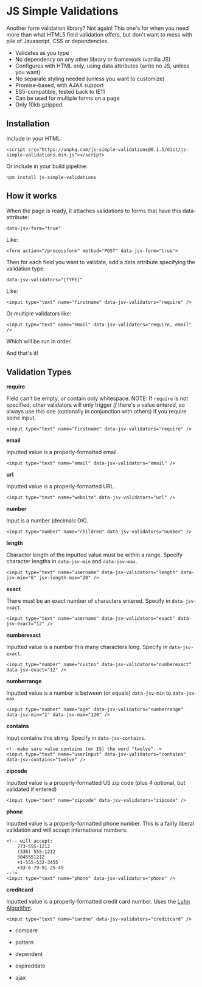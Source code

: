 
# JS Simple Validations

Another form validation library? Not again!  This one's for when you need more than what HTML5 field validation offers, but don't want to mess with pile of Javascript, CSS or dependencies.  

 - Validates as you type
 - No dependency on any other library or framework (vanilla JS)
 - Configures with HTML only, using data attributes (write no JS, unless you want)
 - No separate styling needed (unless you want to customize)
 - Promise-based, with AJAX support
 - ES5-compatible, tested back to IE11
 - Can be used for multiple forms on a page
 - Only 10kb gzipped

## Installation
Include in your HTML:

    <script src="https://unpkg.com/js-simple-validations@0.1.1/dist/js-simple-validations.min.js"></script>

Or include in your build pipeline:

    npm install js-simple-validations

## How it works

When the page is ready, it attaches validations to forms that have this data-attribute:

    data-jsv-form="true"
Like:

    <form action="/processform" method="POST" data-jsv-form="true">
Then for each field you want to validate, add a data attribute specifying the validation type:

    data-jsv-validators="[TYPE]"
Like:

    <input type="text" name="firstname" data-jsv-validators="require" />
Or multiple validators like:

    <input type="text" name="email" data-jsv-validators="require, email" />

Which will be run in order.  

And that's it!

## Validation Types

**require**

Field can't be empty, or contain only whitespace.  NOTE: If `require` is not specified, other validators will only trigger *if* there's a value entered, so always use this one (optionally in conjunction with others) if you require some input.

    <input type="text" name="firstname" data-jsv-validators="require" />

**email**

Inputted value is a properly-formatted email.

    <input type="text" name="email" data-jsv-validators="email" />

**url**

Inputted value is a properly-formatted URL.

    <input type="text" name="website" data-jsv-validators="url" />

**number**

Input is a number (decimals OK).

    <input type="number" name="children" data-jsv-validators="number" />

**length**

Character length of the inputted value must be within a range.  Specify character lengths in `data-jsv-min` and `data-jsv-max`.

	<input type="text" name="username" data-jsv-validators="length" data-jsv-min="6" jsv-length-max="20" />

**exact**

There must be an exact number of characters entered.  Specify in `data-jsv-exact`.

	<input type="text" name="username" data-jsv-validators="exact" data-jsv-exact="12" />

**numberexact**

Inputted value is a number this many characters long.  Specify in `data-jsv-exact`.

	<input type="number" name="custno" data-jsv-validators="numberexact" data-jsv-exact="12" />

**numberrange**

Inputted value is a number is between (or equals) `data-jsv-min` to `data-jsv-max`

	<input type="number" name="age" data-jsv-validators="numberrange" data-jsv-min="1" data-jsv-max="120" />

**contains**

Input contains this string.  Specify in `data-jsv-contains`.

    <!--make sure value contains (or IS) the word "twelve"-->
	<input type="text" name="userInput" data-jsv-validators="contains" data-jsv-contains="twelve" />

**zipcode**

Inputted value is a properly-formatted US zip code (plus 4 optional, but validated if entered)

	<input type="text" name="zipcode" data-jsv-validators="zipcode" />

**phone**

Inputted value is a properly-formatted phone number.  This is a fairly liberal validation and will accept international numbers.

	<!-- will accept:
		773-555-1212
		(330) 555-1212
		5045551212
		+1-555-532-3455
		+33-6-79-91-25-49
	--!>   
	<input type="text" name="phone" data-jsv-validators="phone" />

**creditcard**

Inputted value is a properly-formatted credit card number.  Uses the [Luhn Algorithm](https://en.wikipedia.org/wiki/Luhn_algorithm).

    <input type="text" name="cardno" data-jsv-validators="creditcard" />

 - compare


 - pattern
 - dependent
 - expireddate
 - ajax
